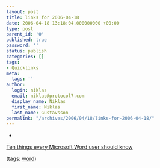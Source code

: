 ```yaml
---
layout: post
title: links for 2006-04-18
date: 2006-04-18 13:18:04.000000000 +00:00
type: post
parent_id: '0'
published: true
password: ''
status: publish
categories: []
tags:
- Quicklinks
meta:
  tags: ''
author:
  login: niklas
  email: niklas@protocol7.com
  display_name: Niklas
  first_name: Niklas
  last_name: Gustavsson
permalink: "/archives/2006/04/18/links-for-2006-04-18/"
---
```

- 
[Ten things every Microsoft Word user should know](http://generaldisarray.wordpress.com/2006/04/14/ten-things-every-microsoft-word-user-should-know/)

(tags: [word](http://del.icio.us/protocol7/word))
